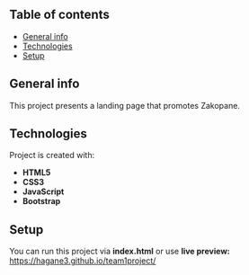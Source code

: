 ## Table of contents

- [General info](#general-info)
- [Technologies](#technologies)
- [Setup](#setup)

## General info

This project presents a landing page that promotes Zakopane.

## Technologies

Project is created with:

- <b>HTML5</b>
- <b>CSS3</b>
- <b>JavaScript</b>
- <b>Bootstrap</b>

## Setup

You can run this project via <b>index.html</b> or use <b>live preview:</b> https://hagane3.github.io/team1project/
